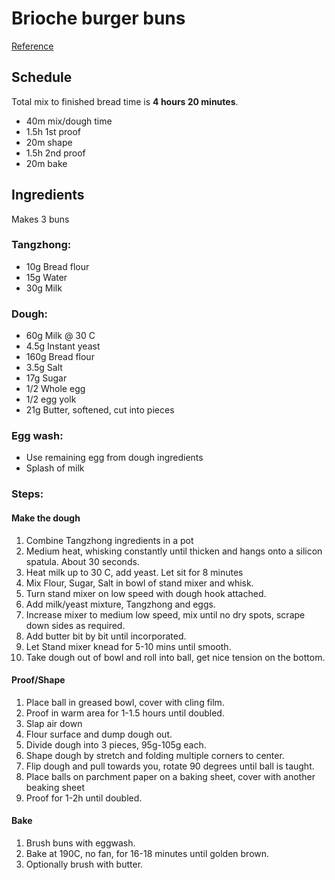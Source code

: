 Brioche burger buns
======
[Reference](https://www.youtube.com/watch?v=gTGSUYMu6Ns)

## Schedule

Total mix to finished bread time is __4 hours 20 minutes__.

- 40m mix/dough time
- 1.5h 1st proof
- 20m shape
- 1.5h 2nd proof
- 20m bake

## Ingredients 

Makes 3 buns

### Tangzhong: 
- 10g Bread flour
- 15g Water
- 30g Milk

###  Dough:
- 60g Milk @ 30 C
- 4.5g Instant yeast
- 160g Bread flour
- 3.5g Salt
- 17g Sugar
- 1/2 Whole egg
- 1/2 egg yolk
- 21g Butter, softened, cut into pieces

###  Egg wash:
- Use remaining egg from dough ingredients
- Splash of milk

### Steps:

#### Make the dough

1. Combine Tangzhong ingredients in a pot
2. Medium heat, whisking constantly until thicken and hangs onto a silicon spatula. About 30 seconds.
3. Heat milk up to 30 C, add yeast. Let sit for 8 minutes
4. Mix Flour, Sugar, Salt in bowl of stand mixer and whisk.
5. Turn stand mixer on low speed with dough hook attached.
6. Add milk/yeast mixture, Tangzhong and eggs.
7. Increase mixer to medium low speed, mix until no dry spots, scrape down sides as required.
8. Add butter bit by bit until incorporated.
9. Let Stand mixer knead for 5-10 mins until smooth.
10. Take dough out of bowl and roll into ball, get nice tension on the bottom.

#### Proof/Shape

1. Place ball in greased bowl, cover with cling film.
2. Proof in warm area for 1-1.5 hours until doubled.
3. Slap air down
4. Flour surface and dump dough out.
5. Divide dough into 3 pieces, 95g-105g each.
6. Shape dough by stretch and folding multiple corners to center.
7. Flip dough and pull towards you, rotate 90 degrees until ball is taught.
8. Place balls on parchment paper on a baking sheet, cover with another beaking sheet
9. Proof for 1-2h until doubled.

#### Bake
1. Brush buns with eggwash.
2. Bake at 190C, no fan, for 16-18 minutes until golden brown.
3. Optionally brush with butter.

